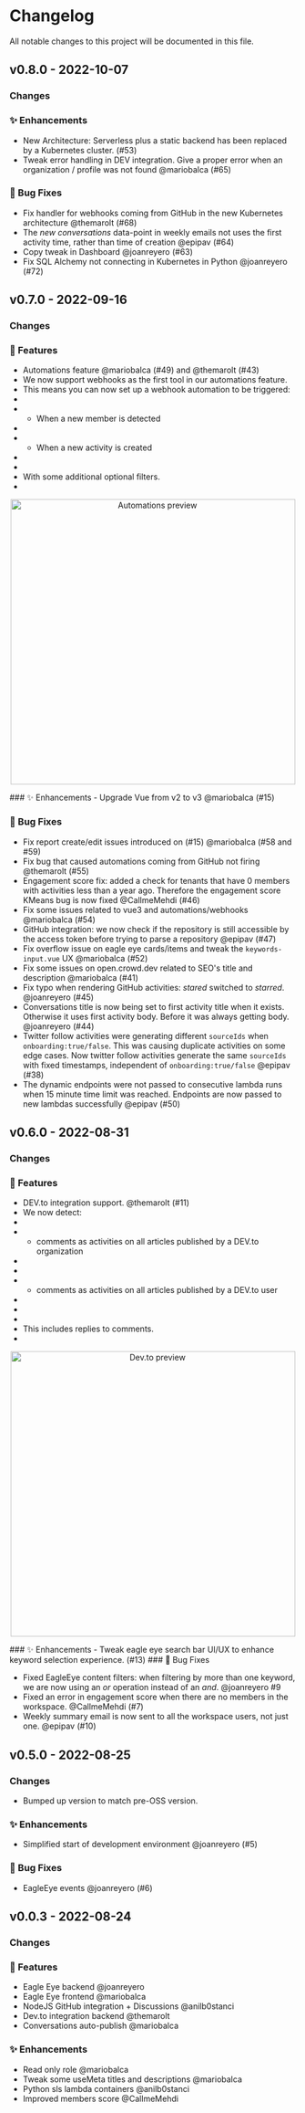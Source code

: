 # Changelog

All notable changes to this project will be documented in this file.

## v0.8.0 - 2022-10-07

### Changes

### ✨ Enhancements

- New Architecture: Serverless plus a static backend has been replaced by a Kubernetes cluster. (#53)
- Tweak error handling in DEV integration. Give a proper error when an organization / profile was not found @mariobalca (#65)

### 🐞 Bug Fixes

- Fix handler for webhooks coming from GitHub in the new Kubernetes architecture @themarolt (#68)
- The *new conversations* data-point in weekly emails not uses the first activity time, rather than time of creation @epipav (#64)
- Copy tweak in Dashboard @joanreyero (#63)
- Fix SQL Alchemy not connecting in Kubernetes in Python @joanreyero (#72)

## v0.7.0 - 2022-09-16

### Changes

### 🚀 Features

- Automations feature @mariobalca (#49) and @themarolt (#43)
- We now support webhooks as the first tool in our automations feature.
- This means you can now set up a webhook automation to be triggered:
- 
- - When a new member is detected
- 
- - When a new activity is created
- 
- 
- With some additional optional filters.
- 

<p align="center">
<img width="500" alt="Automations preview" src="https://user-images.githubusercontent.com/59081450/190612890-147658b8-f7ac-4379-9313-b6c01573e062.png">
</p>
### ✨ Enhancements
- Upgrade Vue from v2 to v3 @mariobalca (#15)

### 🐞 Bug Fixes

- Fix report create/edit issues introduced on (#15) @mariobalca (#58 and #59)
- Fix bug that caused automations coming from GitHub not firing @themarolt (#55)
- Engagement score fix: added a check for tenants that have 0 members with activities less than a year ago. Therefore the engagement score KMeans bug is now fixed @CallmeMehdi (#46)
- Fix some issues related to vue3 and automations/webhooks @mariobalca (#54)
- GitHub integration: we now check if the repository is still accessible by the access token before trying to parse a repository @epipav (#47)
- Fix overflow issue on eagle eye cards/items and tweak the `keywords-input.vue` UX @mariobalca (#52)
- Fix some issues on open.crowd.dev related to SEO's title and description @mariobalca (#41)
- Fix typo when rendering GitHub activities: *stared* switched to *starred*. @joanreyero (#45)
- Conversations title is now being set to first activity title when it exists. Otherwise it uses first activity body. Before it was always getting body. @joanreyero (#44)
- Twitter follow activities were generating different `sourceIds` when `onboarding:true/false`. This was causing duplicate activities on some edge cases. Now twitter follow activities generate the same `sourceIds` with fixed timestamps, independent of `onboarding:true/false` @epipav (#38)
- The dynamic endpoints were not passed to consecutive lambda runs when 15 minute time limit was reached. Endpoints are now passed to new lambdas successfully @epipav  (#50)

## v0.6.0 - 2022-08-31

### Changes

### 🚀 Features

- DEV.to integration support. @themarolt (#11)
- We now detect:
- 
- - comments as activities on all articles published by a DEV.to organization
- 
- 
- - comments as activities on all articles published by a DEV.to user
- 
- 
- 
- This includes replies to comments.
- 

<p align="center">
<img width="500" alt="Dev.to preview" src="https://user-images.githubusercontent.com/59081450/187646962-f22400ee-3d27-4708-872c-2cc7d6cfc4f1.png">
</p>
### ✨ Enhancements
- Tweak eagle eye search bar UI/UX to enhance keyword selection experience. (#13)
### 🐞 Bug Fixes

- Fixed EagleEye content filters: when filtering by more than one keyword, we are now using an *or* operation instead of an *and*. @joanreyero #9
- Fixed an error in engagement score when there are no members in the workspace. @CallmeMehdi (#7)
- Weekly summary email is now sent to all the workspace users, not just one. @epipav (#10)

## v0.5.0 - 2022-08-25

### Changes

- Bumped up version to match pre-OSS version.

### ✨ Enhancements

- Simplified start of development environment @joanreyero (#5)

### 🐞 Bug Fixes

- EagleEye events @joanreyero (#6)

## v0.0.3 - 2022-08-24

### Changes

### 🚀 Features

- Eagle Eye backend @joanreyero
- Eagle Eye frontend @mariobalca
- NodeJS GitHub integration + Discussions @anilb0stanci
- Dev.to integration backend @themarolt
- Conversations auto-publish @mariobalca

### ✨ Enhancements

- Read only role @mariobalca
- Tweak some useMeta titles and descriptions @mariobalca
- Python sls lambda containers @anilb0stanci
- Improved members score @CallmeMehdi
